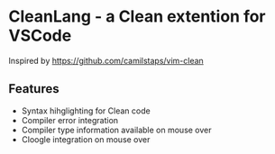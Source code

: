 # CleanLang - a Clean extention for VSCode
Inspired by https://github.com/camilstaps/vim-clean

## Features
 - Syntax hihglighting for Clean code
 - Compiler error integration
 - Compiler type information available on mouse over
 - Cloogle integration on mouse over